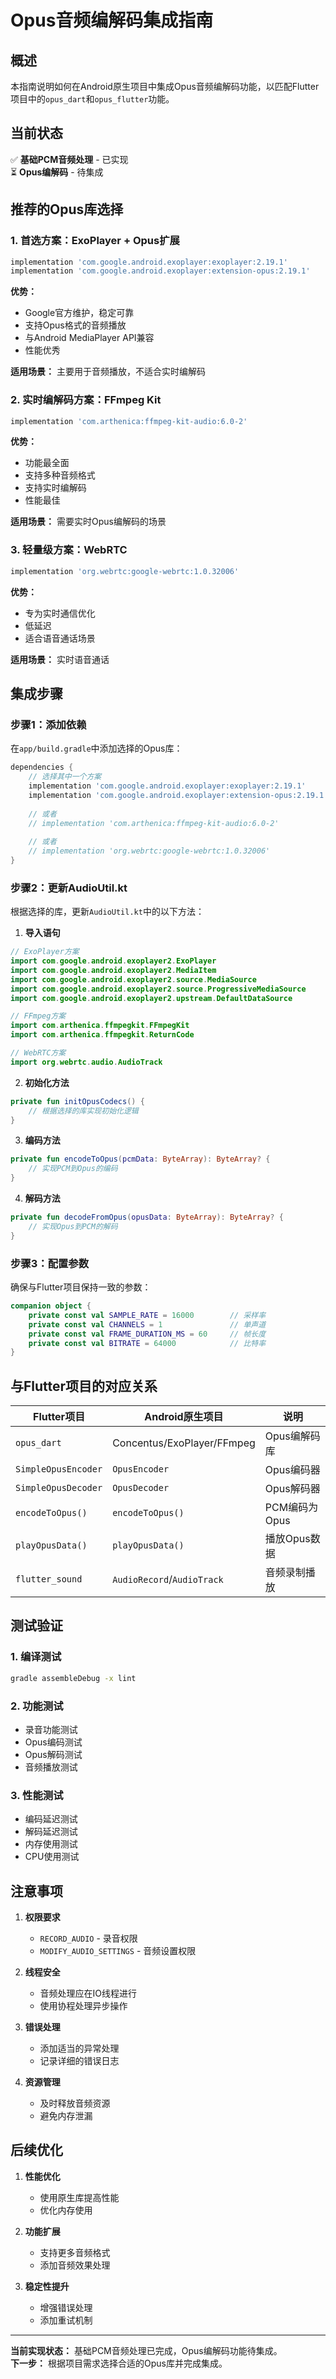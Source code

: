 # Opus音频编解码集成指南

## 概述
本指南说明如何在Android原生项目中集成Opus音频编解码功能，以匹配Flutter项目中的`opus_dart`和`opus_flutter`功能。

## 当前状态
✅ **基础PCM音频处理** - 已实现  
⏳ **Opus编解码** - 待集成  

## 推荐的Opus库选择

### 1. **首选方案：ExoPlayer + Opus扩展**
```gradle
implementation 'com.google.android.exoplayer:exoplayer:2.19.1'
implementation 'com.google.android.exoplayer:extension-opus:2.19.1'
```

**优势：**
- Google官方维护，稳定可靠
- 支持Opus格式的音频播放
- 与Android MediaPlayer API兼容
- 性能优秀

**适用场景：** 主要用于音频播放，不适合实时编解码

### 2. **实时编解码方案：FFmpeg Kit**
```gradle
implementation 'com.arthenica:ffmpeg-kit-audio:6.0-2'
```

**优势：**
- 功能最全面
- 支持多种音频格式
- 支持实时编解码
- 性能最佳

**适用场景：** 需要实时Opus编解码的场景

### 3. **轻量级方案：WebRTC**
```gradle
implementation 'org.webrtc:google-webrtc:1.0.32006'
```

**优势：**
- 专为实时通信优化
- 低延迟
- 适合语音通话场景

**适用场景：** 实时语音通话

## 集成步骤

### 步骤1：添加依赖
在`app/build.gradle`中添加选择的Opus库：

```gradle
dependencies {
    // 选择其中一个方案
    implementation 'com.google.android.exoplayer:exoplayer:2.19.1'
    implementation 'com.google.android.exoplayer:extension-opus:2.19.1'
    
    // 或者
    // implementation 'com.arthenica:ffmpeg-kit-audio:6.0-2'
    
    // 或者
    // implementation 'org.webrtc:google-webrtc:1.0.32006'
}
```

### 步骤2：更新AudioUtil.kt
根据选择的库，更新`AudioUtil.kt`中的以下方法：

1. **导入语句**
```kotlin
// ExoPlayer方案
import com.google.android.exoplayer2.ExoPlayer
import com.google.android.exoplayer2.MediaItem
import com.google.android.exoplayer2.source.MediaSource
import com.google.android.exoplayer2.source.ProgressiveMediaSource
import com.google.android.exoplayer2.upstream.DefaultDataSource

// FFmpeg方案
import com.arthenica.ffmpegkit.FFmpegKit
import com.arthenica.ffmpegkit.ReturnCode

// WebRTC方案
import org.webrtc.audio.AudioTrack
```

2. **初始化方法**
```kotlin
private fun initOpusCodecs() {
    // 根据选择的库实现初始化逻辑
}
```

3. **编码方法**
```kotlin
private fun encodeToOpus(pcmData: ByteArray): ByteArray? {
    // 实现PCM到Opus的编码
}
```

4. **解码方法**
```kotlin
private fun decodeFromOpus(opusData: ByteArray): ByteArray? {
    // 实现Opus到PCM的解码
}
```

### 步骤3：配置参数
确保与Flutter项目保持一致的参数：

```kotlin
companion object {
    private const val SAMPLE_RATE = 16000        // 采样率
    private const val CHANNELS = 1               // 单声道
    private const val FRAME_DURATION_MS = 60     // 帧长度
    private const val BITRATE = 64000            // 比特率
}
```

## 与Flutter项目的对应关系

| Flutter项目 | Android原生项目 | 说明 |
|------------|----------------|------|
| `opus_dart` | Concentus/ExoPlayer/FFmpeg | Opus编解码库 |
| `SimpleOpusEncoder` | `OpusEncoder` | Opus编码器 |
| `SimpleOpusDecoder` | `OpusDecoder` | Opus解码器 |
| `encodeToOpus()` | `encodeToOpus()` | PCM编码为Opus |
| `playOpusData()` | `playOpusData()` | 播放Opus数据 |
| `flutter_sound` | `AudioRecord`/`AudioTrack` | 音频录制播放 |

## 测试验证

### 1. 编译测试
```bash
gradle assembleDebug -x lint
```

### 2. 功能测试
- 录音功能测试
- Opus编码测试
- Opus解码测试
- 音频播放测试

### 3. 性能测试
- 编码延迟测试
- 解码延迟测试
- 内存使用测试
- CPU使用测试

## 注意事项

1. **权限要求**
   - `RECORD_AUDIO` - 录音权限
   - `MODIFY_AUDIO_SETTINGS` - 音频设置权限

2. **线程安全**
   - 音频处理应在IO线程进行
   - 使用协程处理异步操作

3. **错误处理**
   - 添加适当的异常处理
   - 记录详细的错误日志

4. **资源管理**
   - 及时释放音频资源
   - 避免内存泄漏

## 后续优化

1. **性能优化**
   - 使用原生库提高性能
   - 优化内存使用

2. **功能扩展**
   - 支持更多音频格式
   - 添加音频效果处理

3. **稳定性提升**
   - 增强错误处理
   - 添加重试机制

---

**当前实现状态：** 基础PCM音频处理已完成，Opus编解码功能待集成。  
**下一步：** 根据项目需求选择合适的Opus库并完成集成。

